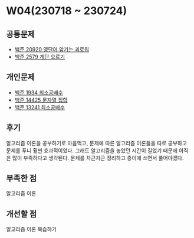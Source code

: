 # W04(230718 ~ 230724)

## 공통문제
- [백준 20920 영단어 암기는 괴로워](https://www.acmicpc.net/problem/20920)
- [백준 2579 계단 오르기](https://www.acmicpc.net/problem/2579)

## 개인문제
- [백준 1934 최소공배수](https://www.acmicpc.net/problem/1934)
- [백준 14425 문자열 집합](https://www.acmicpc.net/problem/14425)
- [백준 13241 최소공배수](https://www.acmicpc.net/problem/13241)

## 후기
알고리즘 이론을 공부하기로 마음먹고, 문제에 따른 알고리즘 이론들을 따로 공부하고 문제를 푸니 훨씬 효과적이었다. 그래도 알고리즘을 놓았던 시간이 길었기 때문에 아직은 많이 부족하다고 생각된다. 문제를 차근차근 정리하고 종이에 쓰면서 풀어야겠다.

## 부족한 점
알고리즘 이론

## 개선할 점
알고리즘 이론 복습하기
